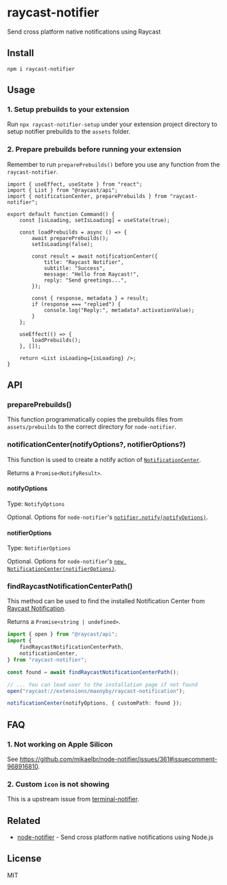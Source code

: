 # raycast-notifier

Send cross platform native notifications using Raycast

## Install

```shell
npm i raycast-notifier
```

## Usage

### 1. Setup prebuilds to your extension

Run `npx raycast-notifier-setup` under your extension project directory to setup notifier prebuilds to the `assets` folder.

### 2. Prepare prebuilds before running your extension

Remember to run `preparePrebuilds()` before you use any function from the `raycast-notifier`.

```tsx
import { useEffect, useState } from "react";
import { List } from "@raycast/api";
import { notificationCenter, preparePrebuilds } from "raycast-notifier";

export default function Command() {
	const [isLoading, setIsLoading] = useState(true);

	const loadPrebuilds = async () => {
		await preparePrebuilds();
		setIsLoading(false);

		const result = await notificationCenter({
			title: "Raycast Notifier",
			subtitle: "Success",
			message: "Hello from Raycast!",
			reply: "Send greetings...",
		});

		const { response, metadata } = result;
		if (response === "replied") {
			console.log("Reply:", metadata?.activationValue);
		}
	};

	useEffect(() => {
		loadPrebuilds();
	}, []);

	return <List isLoading={isLoading} />;
}
```

## API

### preparePrebuilds()

This function programmatically copies the prebuilds files from `assets/prebuilds` to the correct directory for `node-notifier`.

### notificationCenter(notifyOptions?, notifierOptions?)

This function is used to create a notify action of [`NotificationCenter`](https://github.com/mikaelbr/node-notifier#usage-notificationcenter).

Returns a `Promise<NotifyResult>`.

#### notifyOptions

Type: `NotifyOptions`

Optional. Options for `node-notifier`'s [`notifier.notify(notifyOptions)`](https://www.npmjs.com/package/node-notifier#all-notification-options-with-their-defaults).

#### notifierOptions

Type: `NotifierOptions`

Optional. Options for `node-notifier`'s [`new NotificationCenter(notifierOptions)`](https://www.npmjs.com/package/node-notifier#all-notification-options-with-their-defaults).

### findRaycastNotificationCenterPath()

This method can be used to find the installed Notification Center from [Raycast Notification](https://raycast.com/maxnyby/raycast-notification).

Returns a `Promise<string | undefined>`.

```typescript
import { open } from "@raycast/api";
import {
	findRaycastNotificationCenterPath,
	notificationCenter,
} from "raycast-notifier";

const found = await findRaycastNotificationCenterPath();

// ... You can lead user to the installation page if not found
open("raycast://extensions/maxnyby/raycast-notification");

notificationCenter(notifyOptions, { customPath: found });
```

## FAQ

### 1. Not working on Apple Silicon

See https://github.com/mikaelbr/node-notifier/issues/361#issuecomment-968916810.

### 2. Custom `icon` is not showing

This is a upstream issue from [terminal-notifier](https://github.com/julienXX/terminal-notifier).

## Related

- [node-notifier](https://github.com/mikaelbr/node-notifier) - Send cross platform native notifications using Node.js

## License

MIT
